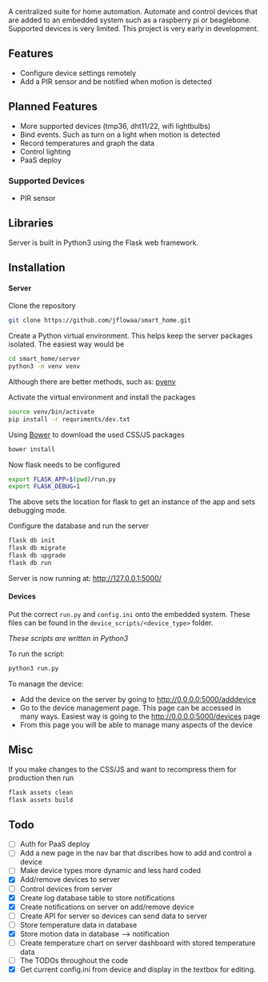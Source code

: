 A centralized suite for home automation. Automate and control devices that are added to an embedded system such as a raspberry pi or beaglebone. Supported devices is very limited. This project is very early in development.

## Features
- Configure device settings remotely
- Add a PIR sensor and be notified when motion is detected

## Planned Features
- More supported devices (tmp36, dht11/22, wifi lightbulbs)
- Bind events. Such as turn on a light when motion is detected
- Record temperatures and graph the data
- Control lighting
- PaaS deploy

### Supported Devices
- PIR sensor

## Libraries
Server is built in Python3 using the Flask web framework.

## Installation
#### Server
Clone the repository

```bash
git clone https://github.com/jflowaa/smart_home.git
```

Create a Python virtual environment. This helps keep the server packages isolated.
The easiest way would be
```bash
cd smart_home/server
python3 -m venv venv
```
Although there are better methods, such as: [pyenv](https://github.com/yyuu/pyenv)

Activate the virtual environment and install the packages

```bash
source venv/bin/activate
pip install -r requriments/dev.txt
```

Using [Bower](https://bower.io/) to download the used CSS/JS packages
```bash
bower install
```

Now flask needs to be configured
```bash
export FLASK_APP=$(pwd)/run.py
export FLASK_DEBUG=1
```
The above sets the location for flask to get an instance of the app and sets debugging mode.

Configure the database and run the server

```bash
flask db init
flask db migrate
flask db upgrade
flask db run
```
Server is now running at: http://127.0.0.1:5000/

#### Devices
Put the correct `run.py` and `config.ini` onto the embedded system. These files can be found in the `device_scripts/<device_type>` folder.

*These scripts are written in Python3*


To run the script:
```bash
python3 run.py
```

To manage the device:
- Add the device on the server by going to http://0.0.0.0:5000/adddevice
- Go to the device management page. This page can be accessed in many ways. Easiest way is going to the http://0.0.0.0:5000/devices page
- From this page you will be able to manage many aspects of the device

## Misc
If you make changes to the CSS/JS and want to recompress them for production then run
```bash
flask assets clean
flask assets build
```

## Todo
- [ ] Auth for PaaS deploy
- [ ] Add a new page in the nav bar that discribes how to add and control a device
- [ ] Make device types more dynamic and less hard coded
- [x] Add/remove devices to server
- [ ] Control devices from server
- [x] Create log database table to store notifications
- [x] Create notifications on server on add/remove device
- [ ] Create API for server so devices can send data to server
- [ ] Store temperature data in database
- [x] Store motion data in database --> notification
- [ ] Create temperature chart on server dashboard with stored temperature data
- [ ] The TODOs throughout the code
- [x] Get current config.ini from device and display in the textbox for editing.
